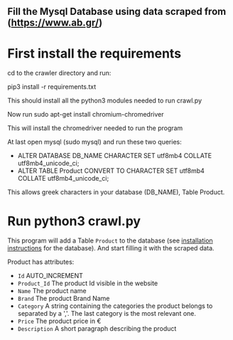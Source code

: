 ## Fill the Mysql Database using data scraped from (https://www.ab.gr/)

# First install the requirements

cd to the crawler directory and run:

pip3 install -r requirements.txt

This should install all the python3 modules needed to run crawl.py

Now run sudo apt-get install chromium-chromedriver

This will install the chromedriver needed to run the program

At last open mysql (sudo mysql) and run these two queries:

* ALTER DATABASE DB_NAME CHARACTER SET utf8mb4 COLLATE utf8mb4_unicode_ci;
* ALTER TABLE Product CONVERT TO CHARACTER SET utf8mb4 COLLATE utf8mb4_unicode_ci;

This allows greek characters in your database (DB_NAME), Table Product.

# Run python3 crawl.py

This program will add a Table `Product` to the database (see [installation instructions](database.md) for the database).
And start filling it with the scraped data.

Product has attributes:
  * `Id` AUTO_INCREMENT
  * `Product_Id` The product Id visible in the website
  * `Name` The product name
  * `Brand` The product Brand Name
  * `Category` A string containing the categories the product belongs to separated by a ','. The last category is the most relevant one.
  * `Price` The product price in €
  * `Description` A short paragraph describing the product
